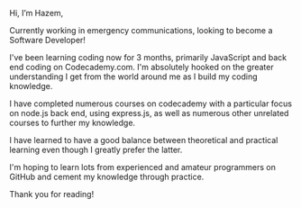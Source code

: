 Hi, I’m Hazem,

Currently working in emergency communications, looking to become a Software Developer!

I've been learning coding now for 3 months, primarily JavaScript and back end coding on Codecademy.com.
I'm absolutely hooked on the greater understanding I get from the world around me as I build my coding knowledge.

I have completed numerous courses on codecademy with a particular focus on node.js back end, using express.js, as well as numerous other unrelated courses to further my knowledge.

I have learned to have a good balance between theoretical and practical learning even though I greatly prefer the latter.

I'm hoping to learn lots from experienced and amateur programmers on GitHub and cement my knowledge through practice.

Thank you for reading!

